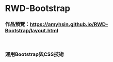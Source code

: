 # RWD-Bootstrap
### 作品預覽：<https://amyhsin.github.io/RWD-Bootstrap/layout.html>

<br>

### 運用**Bootstrap**與**CSS**技術
